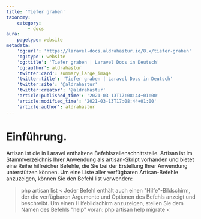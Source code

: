 ```yaml
---
title: 'Tiefer graben'
taxonomy:
    category:
        - docs
aura:
    pagetype: website
metadata:
    'og:url': 'https://laravel-docs.aldrahastur.io/8.x/tiefer-graben'
    'og:type': website
    'og:title': 'Tiefer graben | Laravel Docs in Deutsch'
    'og:author': aldrahastur
    'twitter:card': summary_large_image
    'twitter:title': 'Tiefer graben | Laravel Docs in Deutsch'
    'twitter:site': '@aldrahastur'
    'twitter:creator': '@aldrahastur'
    'article:published_time': '2021-03-13T17:08:44+01:00'
    'article:modified_time': '2021-03-13T17:08:44+01:00'
    'article:author': aldrahastur
---
```


# Einführung.
Artisan ist die in Laravel enthaltene Befehlszeilenschnittstelle. Artisan ist im Stammverzeichnis Ihrer Anwendung als artisan-Skript vorhanden und bietet eine Reihe hilfreicher Befehle, die Sie bei der Erstellung Ihrer Anwendung unterstützen können. Um eine Liste aller verfügbaren Artisan-Befehle anzuzeigen, können Sie den Befehl list verwenden:
> php artisan list <
Jeder Befehl enthält auch einen "Hilfe"-Bildschirm, der die verfügbaren Argumente und Optionen des Befehls anzeigt und beschreibt. Um einen Hilfebildschirm anzuzeigen, stellen Sie dem Namen des Befehls "help" voran:
> php artisan help migrate <